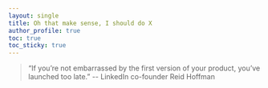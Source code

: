 ```yaml
---
layout: single
title: Oh that make sense, I should do X
author_profile: true
toc: true
toc_sticky: true
---
```


> “If you’re not embarrassed by the first version of your product, you’ve launched too late.” -- LinkedIn co-founder Reid Hoffman